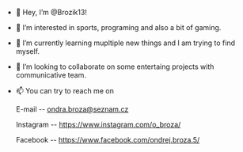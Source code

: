 - 👋 Hey, I’m @Brozik13!
- 👀 I’m interested in sports, programing and also a bit of gaming.
- 🌱 I’m currently learning mupltiple new things and I am trying to find myself.
- 💞️ I’m looking to collaborate on some entertaing projects with communicative team.
- 📫 You can try to reach me on 

     E-mail          --             ondra.broza@seznam.cz
     
     Instagram       --             https://www.instagram.com/o_broza/
     
     Facebook        --             https://www.facebook.com/ondrej.broza.5/

<!---
Brozik13/Brozik13 is a ✨ special ✨ repository because its `README.md` (this file) appears on your GitHub profile.
You can click the Preview link to take a look at your changes.
--->
